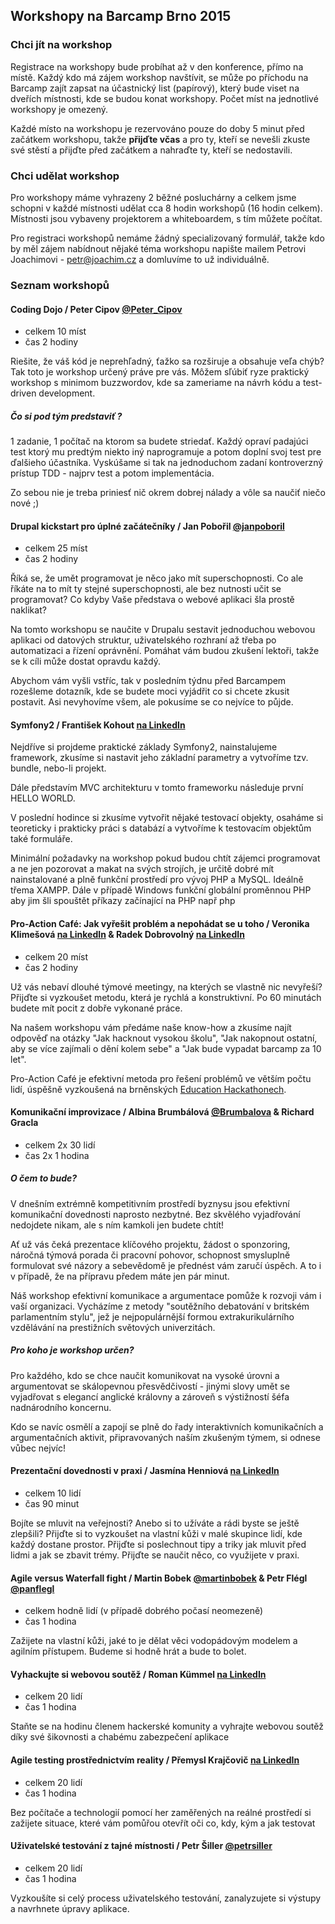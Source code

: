 Workshopy na Barcamp Brno 2015
------------------------------

### Chci jít na workshop
Registrace na workshopy bude probíhat až v den konference, přímo na místě. Každý kdo má zájem workshop navštívit, se může po příchodu na Barcamp zajít zapsat na účastnický list (papírový), který bude viset na dveřích místnosti, kde se budou konat workshopy. Počet míst na jednotlivé workshopy je omezený.

Každé místo na workshopu je rezervováno pouze do doby 5 minut před začátkem workshopu, takže __přijďte včas__ a pro ty, kteří se nevešli zkuste své stěstí a přijďte před začátkem a nahraďte ty, kteří se nedostavili.

### Chci udělat workshop
Pro workshopy máme vyhrazeny 2 běžné posluchárny a celkem jsme schopni v každé místnosti udělat cca 8 hodin workshopů (16 hodin celkem). Místnosti jsou vybaveny projektorem a whiteboardem, s tím můžete počítat.

Pro registraci workshopů nemáme žádný specializovaný formulář, takže kdo by měl zájem nabídnout nějaké téma workshopu napište mailem Petrovi Joachimovi - <petr@joachim.cz> a domluvíme to už individuálně.

### Seznam workshopů
#### Coding Dojo / Peter Cipov [@Peter_Cipov](https://twitter.com/Peter_Cipov)
 - celkem 10 míst
 - čas 2 hodiny

Riešite, že váš kód je neprehľadný, ťažko sa rozširuje a obsahuje veľa chýb? Tak toto je workshop určený práve pre vás. Môžem sľúbiť ryze praktický workshop s minimom buzzwordov, kde sa zameriame na návrh kódu a test-driven development. 

##### Čo si pod tým predstaviť ?
1 zadanie, 1 počítač na ktorom sa budete striedať. Každý opraví padajúci test ktorý mu predtým niekto iný naprogramuje a potom doplní svoj test pre ďalšieho účastníka. Vyskúšame si tak na jednoduchom zadaní kontroverzný prístup TDD - najprv test a potom implementácia.

Zo sebou nie je treba priniesť nič okrem dobrej nálady a vôle sa naučiť niečo nové ;)

#### Drupal kickstart pro úplné začátečníky / Jan Pobořil [@janpoboril](https://twitter.com/janpoboril)
 - celkem 25 míst
 - čas 2 hodiny

Říká se, že umět programovat je něco jako mít superschopnosti. Co ale říkáte na to mít ty stejné superschopnosti, ale bez nutnosti učit se programovat? Co kdyby Vaše představa o webové aplikaci šla prostě naklikat?

Na tomto workshopu se naučite v Drupalu sestavit jednoduchou webovou aplikaci od datových struktur, uživatelského rozhraní až třeba po automatizaci a řízení oprávnění. Pomáhat vám budou zkušení lektoři, takže se k cíli může dostat opravdu každý.
 
Abychom vám vyšli vstříc, tak v posledním týdnu před Barcampem rozešleme dotazník, kde se budete moci vyjádřit co si chcete zkusit postavit. Asi nevyhovíme všem, ale pokusíme se co nejvíce to půjde.

#### Symfony2 / František Kohout [na LinkedIn](https://cz.linkedin.com/pub/franti%C5%A1ek-kohout/34/1a3/8b8)
Nejdříve si projdeme praktické základy Symfony2, nainstalujeme framework, zkusíme si nastavit jeho základní parametry a vytvoříme tzv. bundle, nebo-li projekt. 

Dále představím MVC architekturu v tomto frameworku následuje první HELLO WORLD.

V poslední hodince si zkusíme vytvořit nějaké testovací objekty, osaháme si teoreticky i prakticky práci s databází a vytvoříme k testovacím objektům také formuláře. 

Minimální požadavky na workshop pokud budou chtít zájemci programovat a ne jen pozorovat a makat na svých strojích, je určitě dobré mít nainstalované a plně funkční prostředí pro vývoj PHP a MySQL. Ideálně třema XAMPP. Dále v případě Windows funkční globální proměnnou PHP aby jim šli spouštět příkazy začínající na PHP např php <? echo "HELLO WORLD"; ?> 

#### Pro-Action Café: Jak vyřešit problém a nepohádat se u toho / Veronika Klimešová [na LinkedIn](http://uk.linkedin.com/in/veroklimesova) & Radek Dobrovolný [na LinkedIn](http://www.linkedin.com/in/radekdobrovolny)
 - celkem 20 míst
 - čas 2 hodiny

Už vás nebaví dlouhé týmové meetingy, na kterých se vlastně nic nevyřeší? Přijďte si vyzkoušet metodu, která je rychlá a konstruktivní. Po 60 minutách budete mít pocit z dobře vykonané práce.

Na našem workshopu vám předáme naše know-how a zkusíme najít odpověď na otázky "Jak hacknout vysokou školu", "Jak nakopnout ostatní, aby se více zajímali o dění kolem sebe" a "Jak bude vypadat barcamp za 10 let".

Pro-Action Café je efektivní metoda pro řešení problémů ve větším počtu lidí, úspěšně vyzkoušená na brněnských [Education Hackathonech](http://eduhackcz.weebly.com/).

#### Komunikační improvizace / Albina Brumbálová [@Brumbalova](https://twitter.com/Brumbalova) & Richard Gracla
 - celkem 2x 30 lidí
 - čas 2x 1 hodina

##### O čem to bude?
V dnešním extrémně kompetitivním prostředí byznysu jsou efektivní komunikační dovednosti naprosto nezbytné. Bez skvělého vyjadřování nedojdete nikam, ale s ním kamkoli jen budete chtít! 

Ať už vás čeká prezentace klíčového projektu, žádost o sponzoring, náročná týmová porada či pracovní pohovor, schopnost smysluplně formulovat své názory a sebevědomě je přednést vám zaručí úspěch. A to i v případě, že na přípravu předem máte jen pár minut. 

Náš workshop efektivní komunikace a argumentace pomůže k rozvoji vám i vaší organizaci. Vycházíme z metody "soutěžního debatování v britském parlamentním stylu", jež je nejpopulárnější formou extrakurikulárního vzdělávání na prestižních světových univerzitách.

##### Pro koho je workshop určen?
Pro každého, kdo se chce naučit komunikovat na vysoké úrovni a argumentovat se skálopevnou přesvědčivostí - jinými slovy umět se vyjadřovat s elegancí anglické královny a zároveň s výstižností šéfa nadnárodního koncernu. 

Kdo se navíc osmělí a zapojí se plně do řady interaktivních komunikačních a argumentačních aktivit, připravovaných naším zkušeným týmem, si odnese vůbec nejvíc!

#### Prezentační dovednosti v praxi / Jasmína Henniová [na LinkedIn](https://www.linkedin.com/pub/jasmina-henniova/75/625/126)
 - celkem 10 lidí
 - čas 90 minut

Bojíte se mluvit na veřejnosti? Anebo si to užíváte a rádi byste se ještě zlepšili? Přijďte si to vyzkoušet na vlastní kůži v malé skupince lidí, kde každý dostane prostor. Přijďte si poslechnout tipy a triky jak mluvit před lidmi a jak se zbavit trémy. Přijďte se naučit něco, co využijete v praxi.

#### Agile versus Waterfall fight / Martin Bobek [@martinbobek](https://twitter.com/martinbobek) & Petr Flégl [@panflegl](https://twitter.com/panflegl)
 - celkem hodně lidí (v případě dobrého počasí neomezeně)
 - čas 1 hodina

Zažijete na vlastní kůži, jaké to je dělat věci vodopádovým modelem a agilním přístupem. Budeme si hodně hrát a bude to bolet.
             
#### Vyhackujte si webovou soutěž / Roman Kümmel [na LinkedIn](https://www.linkedin.com/pub/roman-k%C3%BCmmel/55/770/673)
 - celkem 20 lidí
 - čas 1 hodina

Staňte se na hodinu členem hackerské komunity a vyhrajte webovou soutěž díky své šikovnosti a chabému zabezpečení aplikace
 
#### Agile testing prostřednictvím reality / Přemysl Krajčovič [na LinkedIn](https://www.linkedin.com/in/premyslkrajcovic)
 - celkem 20 lidí
 - čas 1 hodina

Bez počítače a technologií pomocí her zaměřených na reálné prostředí si zažijete situace, které vám pomůřou otevřít oči co, kdy, kým a jak testovat
 
#### Uživatelské testování z tajné místnosti / Petr Šiller [@petrsiller](https://twitter.com/petrsiller)
 - celkem 20 lidí
 - čas 1 hodina

Vyzkoušíte si celý process uživatelského testování, zanalyzujete si výstupy a navrhnete úpravy aplikace.